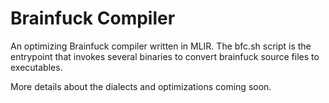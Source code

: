 # Brainfuck Compiler

An optimizing Brainfuck compiler written in MLIR. The bfc.sh script is the entrypoint that invokes several binaries to convert brainfuck source files to executables.

More details about the dialects and optimizations coming soon.
